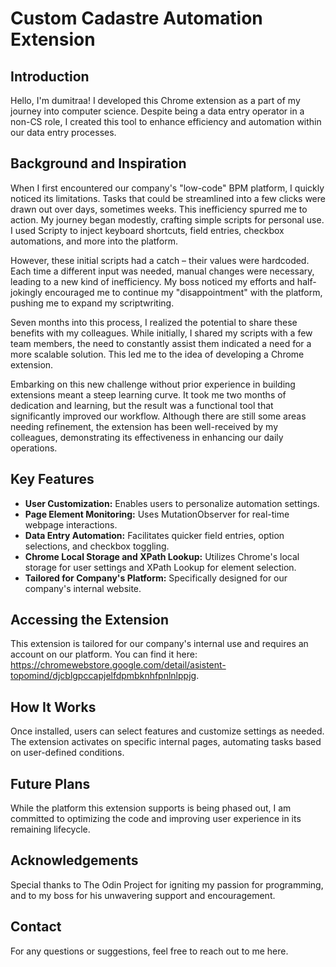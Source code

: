 # Custom Cadastre Automation Extension

## Introduction
Hello, I'm dumitraa! I developed this Chrome extension as a part of my journey into computer science. Despite being a data entry operator in a non-CS role, I created this tool to enhance efficiency and automation within our data entry processes.

## Background and Inspiration
When I first encountered our company's "low-code" BPM platform, I quickly noticed its limitations. Tasks that could be streamlined into a few clicks were drawn out over days, sometimes weeks. This inefficiency spurred me to action. My journey began modestly, crafting simple scripts for personal use. I used Scripty to inject keyboard shortcuts, field entries, checkbox automations, and more into the platform.

However, these initial scripts had a catch – their values were hardcoded. Each time a different input was needed, manual changes were necessary, leading to a new kind of inefficiency. My boss noticed my efforts and half-jokingly encouraged me to continue my "disappointment" with the platform, pushing me to expand my scriptwriting.

Seven months into this process, I realized the potential to share these benefits with my colleagues. While initially, I shared my scripts with a few team members, the need to constantly assist them indicated a need for a more scalable solution. This led me to the idea of developing a Chrome extension. 

Embarking on this new challenge without prior experience in building extensions meant a steep learning curve. It took me two months of dedication and learning, but the result was a functional tool that significantly improved our workflow. Although there are still some areas needing refinement, the extension has been well-received by my colleagues, demonstrating its effectiveness in enhancing our daily operations.


## Key Features
- **User Customization:** Enables users to personalize automation settings.
- **Page Element Monitoring:** Uses MutationObserver for real-time webpage interactions.
- **Data Entry Automation:** Facilitates quicker field entries, option selections, and checkbox toggling.
- **Chrome Local Storage and XPath Lookup:** Utilizes Chrome's local storage for user settings and XPath Lookup for element selection.
- **Tailored for Company's Platform:** Specifically designed for our company's internal website.

## Accessing the Extension
This extension is tailored for our company's internal use and requires an account on our platform. You can find it here: https://chromewebstore.google.com/detail/asistent-topomind/djcblgpccapjelfdpmbknhfpnlnlppjg.

## How It Works
Once installed, users can select features and customize settings as needed. The extension activates on specific internal pages, automating tasks based on user-defined conditions.

## Future Plans
While the platform this extension supports is being phased out, I am committed to optimizing the code and improving user experience in its remaining lifecycle.

## Acknowledgements
Special thanks to The Odin Project for igniting my passion for programming, and to my boss for his unwavering support and encouragement.

## Contact
For any questions or suggestions, feel free to reach out to me here.

